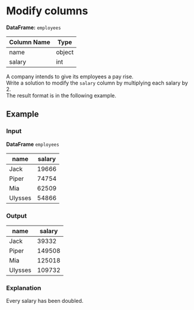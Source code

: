 # Modify columns

**DataFrame:** `employees`  

Column Name | Type
--- | ---
name        | object
salary      | int

A company intends to give its employees a pay rise.  
Write a solution to modify the `salary` column by multiplying each salary by 2.  
The result format is in the following example.

## Example
### Input
**DataFrame** `employees`


| name | salary
--- | --- 
Jack    | 19666
Piper   | 74754
Mia     | 62509
Ulysses | 54866



### Output

| name | salary
--- | --- 
Jack    | 39332
Piper   | 149508
Mia     | 125018
Ulysses | 109732


### Explanation
Every salary has been doubled.